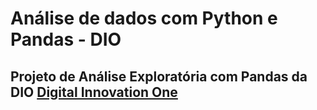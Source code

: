# Análise de dados com Python e Pandas - DIO

## Projeto de Análise Exploratória com Pandas da DIO [Digital Innovation One](https://digitalinnovation.one/)
